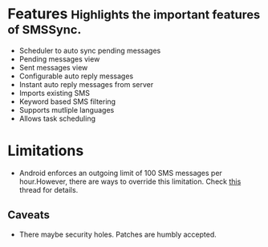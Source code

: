<div class="page-header">
    <h1>Features <small>Highlights the important features of SMSSync.</small></h1>
</div>

* Scheduler to auto sync pending messages
* Pending messages view
* Sent messages view
* Configurable auto reply messages
* Instant auto reply messages from server
* Imports existing SMS
* Keyword based SMS filtering
* Supports mutliple languages
* Allows task scheduling

# Limitations

* Android enforces an outgoing limit of 100 SMS messages per hour.However, there are ways to override this limitation. Check [this](http://www.xda-developers.com/android/increase-the-sms-limit-on-android) thread for details.

## Caveats
* There maybe security holes. Patches are humbly accepted.

